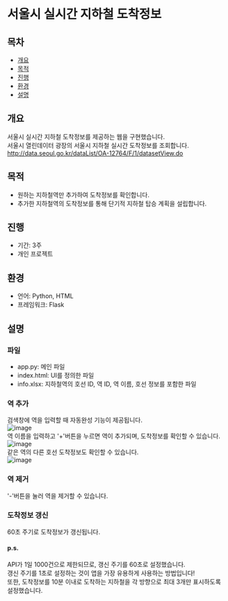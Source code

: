 # 서울시 실시간 지하철 도착정보

## 목차
- [개요](#개요)
- [목적](#목적)
- [진행](#진행)
- [환경](#환경)
- [설명](#설명)

## 개요
서울시 실시간 지하철 도착정보를 제공하는 웹을 구현했습니다.</br>
서울시 열린데이터 광장의 서울시 지하철 실시간 도착정보를 조회합니다.</br>
http://data.seoul.go.kr/dataList/OA-12764/F/1/datasetView.do</br>

## 목적
- 원하는 지하철역만 추가하여 도착정보를 확인합니다.
- 추가한 지하철역의 도착정보를 통해 단기적 지하철 탑승 계획을 설립합니다.

## 진행
- 기간: 3주
- 개인 프로젝트

## 환경
- 언어: Python, HTML
- 프레임워크: Flask

## 설명
### 파일
- app.py: 메인 파일
- index.html: UI를 정의한 파일
- info.xlsx: 지하철역의 호선 ID, 역 ID, 역 이름, 호선 정보를 포함한 파일

### 역 추가
검색창에 역을 입력할 때 자동완성 기능이 제공됩니다.</br>
![image](https://github.com/user-attachments/assets/bb282b56-4bb9-4303-a3e8-f3e391f8e7f6)</br>
역 이름을 입력하고 '+'버튼을 누르면 역이 추가되며, 도착정보를 확인할 수 있습니다.</br>
![image](https://github.com/user-attachments/assets/cc4c0016-0b80-4c62-a292-6df72fadbd4c)</br>
같은 역의 다른 호선 도착정보도 확인할 수 있습니다.</br>
![image](https://github.com/user-attachments/assets/ca79230e-b4cc-42c2-9175-56fd3c012c03)</br>

### 역 제거
'-'버튼을 눌러 역을 제거할 수 있습니다.

### 도착정보 갱신
60초 주기로 도착정보가 갱신됩니다.

#### p.s.
API가 1일 1000건으로 제한되므로, 갱신 주기를 60초로 설정했습니다.</br>
갱신 주기를 1초로 설정하는 것이 앱을 가장 유용하게 사용하는 방법입니다!</br>
또한, 도착정보를 10분 이내로 도착하는 지하철을 각 방향으로 최대 3개만 표시하도록 설정했습니다.</br>
